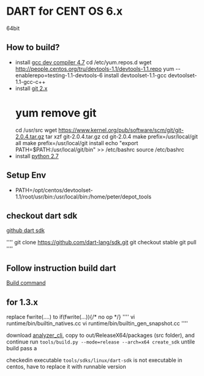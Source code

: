 DART for CENT OS 6.x
==================
64bit

## How to build?

* install [gcc dev compiler 4.7](http://superuser.com/questions/381160/how-to-install-gcc-4-7-x-4-8-x-on-centos)
    cd /etc/yum.repos.d
    wget http://people.centos.org/tru/devtools-1.1/devtools-1.1.repo 
    yum --enablerepo=testing-1.1-devtools-6 install devtoolset-1.1-gcc devtoolset-1.1-gcc-c++
* install [git 2.x](http://stackoverflow.com/questions/21820715/how-to-install-latest-version-of-git-on-centos-6-x-7-x)
    # yum remove git
    cd /usr/src
    wget https://www.kernel.org/pub/software/scm/git/git-2.0.4.tar.gz
    tar xzf git-2.0.4.tar.gz
    cd git-2.0.4
    make prefix=/usr/local/git all
    make prefix=/usr/local/git install
    echo "export PATH=$PATH:/usr/local/git/bin" >> /etc/bashrc
    source /etc/bashrc
* install [python 2.7](https://github.com/h2oai/h2o-2/wiki/Installing-python-2.7-on-centos-6.3.-Follow-this-sequence-exactly-for-centos-machine-only)
        

## Setup Env

* PATH=/opt/centos/devtoolset-1.1/root/usr/bin:/usr/local/bin:/home/peter/depot_tools 

## checkout dart sdk
[github dart sdk](https://github.com/dart-lang/sdk)

''''
   git clone https://github.com/dart-lang/sdk.git
   git checkout stable
   git pull
''''

## Follow instruction build dart
[Build command](https://github.com/dart-lang/sdk/wiki/Building-Dart-on-CentOS,-Red-Hat,-Fedora-and-Amazon-Linux-AMI)


## for 1.3.x
replace fwrite(....) to if(fwrite(...)){/* no op */}
'''' 
   vi runtime/bin/builtin_natives.cc
   vi runtime/bin/builtin_gen_snapshot.cc
''''

download [analyzer_cli](https://github.com/dart-lang/analyzer_cli.git), copy to out/ReleaseX64/packages (src folder), and continue run 
`tools/build.py --mode=release --arch=x64 create_sdk` untile build pass  a

checkedin executable `tools/sdks/linux/dart-sdk`  is not executable in centos, have to replace it with runnable  version
